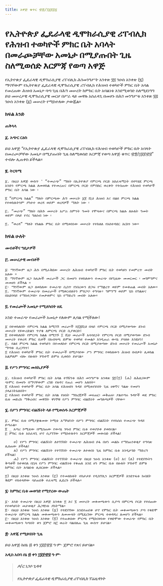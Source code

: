 ```yaml
---
title: አዋጅ ቁጥር ፹፰/፲፱፻፷፱
---
```


# የኢትዮጵያ ፌዴራላዊ ዲሞክራሲያዊ ሪፐብሊክ የሕዝብ ተወካዮች ምክር ቤት አባላት በመራጮቻቸው አመኔታ በሚያጡበት ጊዜ ስለሚወሰድ እርምጃ የወጣ አዋጅ

የኢትዮጵያ ፌዴራላዊ ዲሞክራሲያዊ ሪፐብሊክ ሕገመንግሥት አንቀጽ ፶፬ ንዑስ አንቀጽ (፯) ማናቸውም የኢትዮጵያ ፌዴራላዊ ዲሞክራሲያዊ ሪፐብሊክ የሕዝብ ተወካዮች ምክር ቤት አባል የመረጠው ሕዝብ አመኔታ ባጣ ጊዜ በሕግ መሠረት ከምክር ቤት አባልነቱ እንደሚወገድ ስለሚደነግግ
ይህ መሠረታዊ ዲሞክራሲያዊ መርሆ በሥራ ላይ መዋሉ አስፈላጊ በመሆኑ በሕገ መንግሥቱ አንቀጽ ፶፭ ንዑስ አንቀጽ (፩) መሠረት የሚከተለው ታውጇል።

### ክፍል አንድ
#### ጠቅላላ

#### ፩. አጭር ርዕስ

ይህ አዋጅ “የኢትዮጵያ ፌዴራላዊ ዲሞክራሲያዊ ሪፐብሊክ የሕዝብ ተወካዮች ምክር ቤት አባላት በመራጮቻቸው አመኔታ በሚያጡበት ጊዜ ስለሚወሰድ እርምጃ የወጣ አዋጅ ቁጥር ፹፰/፲፱፻፹፱” ተብሎ ሊጠቀስ ይችላል።

#### ፪. ትርጓሜ

    ፩. በዚህ አዋጅ ውስጥ ' “ተመራጭ” ማለት በኢትዮጵያ የምርጫ ቦርድ አስፈጻሚነት በተካሄደ ምርጫ አንድን የምርጫ ክልል ለመወከል የተመረጠና በምርጫ ቦርድ የምስክር ወረቀት የተሰጠው የሕዝብ ተወካዮች ምክር ቤት አባል ነው ፡

    ፪ “የምርጫ ክልል” ማለት በምርጫው ሕግ መሠረት ፩፻ ሺህ ሕዝብ እና በልዩ ምርጫ ክልል የተወከሉትንም ያካተተ ወረዳ ወይም ወረዳዎች ማለት ነው ፡

    ፫. “መራጭ” ማለት በሕጉ መሠረት አሥራ ስምንት ዓመት የሞላውና በምርጫ ክልሉ ለሁለት ዓመት ወይም በላይ የኖረ ግለሰብ ነው ፡

    ፬. “ወረዳ” ማለት የክልሉ ምክር ቤት በሚወስነው መሠረት የተከለለ የአስተዳደር እርከን ነው።

### ክፍል ሁለት

#### መብቶችና ግዴታዎች

#### ፫. መሠረታዊ መብቶች

    ፩‧ ማንኛውም ዜጋ ሕጉ በሚፈቅደው መሠረት ለሕዝብ ተወካዮች ምክር ቤት ተወካዩን የመምረጥ መብት አለው ።
    ፪‧ ማንኛውም ዜጋ ከሌሎች መራጮች ጋር በመሆን የወከለውን ተመራጭ በየጊዜው መመርመር ፡ መገምገምና መመዘን ይችላል ።
    ፫· ማንኛውም ዜጋ ለወከለው ተመራጭ ሲሰጥ የነበረውን ድጋፍ የማቋረጥ ወይም የመቀጠል መብት አለው።
    ፬. ማንኛውም ተመራጭ በመራጮች የሚቀርብለትን ምስጋና፡ ተግሳጽ፥ ግምገማ ወይም ሂስ በግልጽና በአደባባይ የማስተጋባት፡ የመቃወምና ሂስ የማድረግ መብት አለው።

#### ፬. የመራጮች አመኔታ የሚለካበት ዘዴ

አንድ ተመራጭ የመራጮች አመኔታ የለውም ሊባል የሚችለው፤

    ፩ በተወከለበት የምርጫ ክልል ከሚገኙ መራጮች ከ፲፭ሺህ በላይ የምርጫ ቦርድ በሚያወጣው ደንብ መሠረት የይውረድልን ጥያቄ ለምርጫ ቦርድ ሲያቀርቡ፤
    ፪ በተወከለበት የምርጫ ክልል በሚገኙ ፲ ሺህ መራጮች አሳሳቢነት የምርጫ ቦርድ በሚያወጣው ደንብ መሠረት የወረዳ ምክር ቤቶች በአብላጫ ድምጽ ተወካዩ ተመልሶ እንዲጠራ ውሳኔ ያሳለፉ እንደሆነ፤
    ፫. የልዩ ምርጫ ክልል ተወካይን በተመለከተ የምርጫ ቦርድ በሚያወጣው ደንብ መሠረት የመራጮች አመኔታ ማጣቱ ሲረጋገጥ፤
    ፬ የሕዝብ ተወካዮች ምክር ቤት ተመራጮች በሚያሳየው ሥነ ምግባር የወከለውን ሕዝብ በብቃት ሊወክል አልቻለም ብሎ በሁለት ሦስተኛ ድምዕ ሲወስን ይሆናል።

#### ፭. የሥነ ምግባር መለኪያዎች

    ፩. የሕዝብ ተወካዮች ምክር ቤት አባል ተገዥነቱ በሕገ መንግሥቱ አንቀጽ ፶፬(፬) (ሐ) ለሕሊናውም ጭምር በመሆኑ በማናቸውም ረገድ የጸዳና የጠራ መሆን አለበት።
    ፪ የሕዝብ ተወካዮች ምክር ቤት አባል የሕዝብን ጉዳይ በሚወያይበት ጊዜ ሀቀኛና ግልጽ የመሆን ኃላፊነትአለበት።
    ፫ የሕዝብ ተወካዮች ምክር ቤት አባል የሀሰት ማስረጃዎች መፍጠር፡ መቅጠፍ፡ ያልተጣሩ ጉዳዮች ወደ ምክር ቤቱ መድረክ ማቅረብና መዋሸት ዋነኞቹ የሥነ ምግባር ብልሹነት መግለጫዎች ናቸው።

#### ፮. በሥነ ምግባር ብልሹነት ላይ የሚወሰዱ እርምጃዎች

    ፩. ምክር ቤቱ በሚያቋቁመው ኮሚቴ አማካይነት በሥነ ምግባር ብልሹነት የተከሰሰ ተመራጭ ጉዳይ ይጣራል።
    ፪ _ አጣሪ ኮሚቴው በሚሰጠው የውሳኔ ሃሳብ ምክር ቤቱ ተወያይቶ ይወስናል።
    ፫ ምክር ቤቱ አስፈላጊ ሆኖ ሲያገኘው የሚከተሉትን እርምጃዎች መውሰድ ይችላል፤

        ሀ) የሥነ ምግባር ብልሹነት ለተገኘበት ተመራጭ ለሕዝብ ይፋ በሆነ መልኩ የማስጠንቀቂያ ተግሳጽ ሊሰጠው ይችላል፤
        ለ) የሥነ ምግባር ብልሹነት የተገኘበት ተመራጭ ለተወሰነ ጊዜ ከምክር ቤቱ እንዲታገድ ማድረግ ይችላል፤
        ሐ) የሥነ ምግባር ብልሹነት የተገኘበት ተመራጭ በዚህ ንዑስ አንቀጽ (ሀ) እና (ለ) የተደነገጉትን ቅጣቶች ከተቀበለ በኋላ የሥነ ምግባር ብልሹነቱ የቀጠለ እንደ ሆነ ምክር ቤቱ በሁለት ሦስተኛ ድምፅ ከምክር ቤት አባልነቱ ሊሰርዘው ይችላል።

    ፬) በዚህ አንቀጽ ንዑስ አንቀጽ (፫) የተመለከቱት ተከታታይ የዲስፕሊን እርምጃዎች እንደጥፋቱ ክብደት ቅደም ተከተላቸው ሳይጠበቅ ተፈጻሚ ሊደረጉ ይችላሉ።

#### ፯· ከምክር ቤቱ መወገድ የሚኖረው ውጤት

    ፩· አንድ ተመራጭ በዚህ አዋጅ አንቀጽ ፬ እና ፮ መሠረት መቀመጫውን ሲያጣ በምርጫ ቦርድ የተሰጠው የተወካይነት መታወቂያ ሕጋዊነቱ ያከትማል።
    ፪· በዚህ አንቀጽ ንዑስ አንቀጽ (፩) የተደነገገው እንደተጠበቀ ሆኖ የምክር ቤት መቀመጫውን ያጣ የቀድሞ ተመራጭ በምርጫ ክልሉ መቀመጫውን ለመሙላት በሚደረገው ምርጫ ተወዳዳሪ ለመሆን ይችላል።
    ፫· በዚህ አንቀጽ ንዑስ አንቀጽ (፪) የተጠቀሰው ምርጫ የሚከናወነው የቀድሞው ተመራጭ የምክር ቤት መቀመጫውን ካጣበት ቀን ጀምሮ ከ፫ ወራት ባልበለጠ ጊዜ ውስጥ ይሆናል።

#### ፰· አዋጁ የሚፀናበት ጊዜ

ይህ አዋጅ ከሰኔ ፴ ቀን ፲፱፻፹፱ ዓ·ም· ጀምሮ የጸና ይሆናል።

**አዲስ አበባ ሰኔ ፴ ቀን ፲፱፻፹፱ ዓ·ም·**

> ##### ዶ/ር ነጋሶ ጊዳዳ
>
> ##### የኢትዮጵያ ፌዴራላዊ ዲሞክራሲያዊ ሪፐብሊክ ፕሬዚዳንት